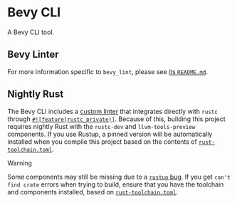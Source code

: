 # Bevy CLI

A Bevy CLI tool.

## Bevy Linter

For more information specific to `bevy_lint`, please see [its `README.md`](bevy_lint/README.md).

## Nightly Rust

The Bevy CLI includes a [custom linter](bevy_lint) that integrates directly with `rustc` through [`#![feature(rustc_private)]`](https://doc.rust-lang.org/nightly/unstable-book/language-features/rustc-private.html). Because of this, building this project requires nightly Rust with the `rustc-dev` and `llvm-tools-preview` components. If you use Rustup, a pinned version will be automatically installed when you compile this project based on the contents of [`rust-toolchain.toml`](rust-toolchain.toml).

> [!WARNING]
>
> Some components may still be missing due to a [`rustup` bug](https://github.com/rust-lang/rustup/issues/3255). If you get `can't find crate` errors when trying to build, ensure that you have the toolchain and components installed, based on [`rust-toolchain.toml`](rust-toolchain.toml).
